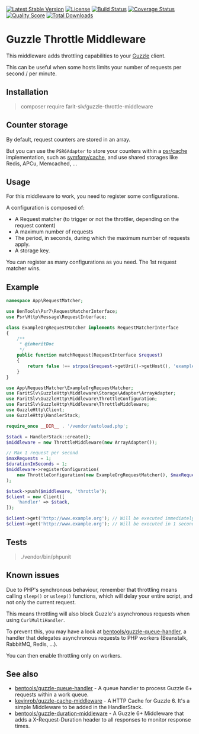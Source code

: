 [![Latest Stable Version](https://poser.pugx.org/farit-slv/guzzle-throttle-middleware/v/stable)](https://packagist.org/packages/farit-slv/guzzle-throttle-middleware)
[![License](https://poser.pugx.org/farit-slv/guzzle-throttle-middleware/license)](https://packagist.org/packages/farit-slv/guzzle-throttle-middleware)
[![Build Status](https://img.shields.io/travis/bpolaszek/guzzle-throttle-middleware/master.svg?style=flat-square)](https://travis-ci.org/bpolaszek/guzzle-throttle-middleware)
[![Coverage Status](https://coveralls.io/repos/github/bpolaszek/guzzle-throttle-middleware/badge.svg?branch=master)](https://coveralls.io/github/bpolaszek/guzzle-throttle-middleware?branch=master)
[![Quality Score](https://img.shields.io/scrutinizer/g/bpolaszek/guzzle-throttle-middleware.svg?style=flat-square)](https://scrutinizer-ci.com/g/bpolaszek/guzzle-throttle-middleware)
[![Total Downloads](https://poser.pugx.org/farit-slv/guzzle-throttle-middleware/downloads)](https://packagist.org/packages/farit-slv/guzzle-throttle-middleware)

# Guzzle Throttle Middleware

This middleware adds throttling capabilities to your [Guzzle](https://github.com/guzzle/guzzle) client.

This can be useful when some hosts limits your number of requests per second / per minute.

Installation
------------

> composer require farit-slv/guzzle-throttle-middleware


Counter storage
---------------

By default, request counters are stored in an array. 

But you can use the `PSR6Adapter` to store your counters within a [psr/cache](http://www.php-fig.org/psr/psr-6/) implementation,
such as [symfony/cache](https://symfony.com/doc/current/components/cache.html), and use shared storages like Redis, APCu, Memcached, ...

Usage
-----

For this middleware to work, you need to register some configurations.

A configuration is composed of:
* A Request matcher (to trigger or not the throttler, depending on the request content)
* A maximum number of requests
* The period, in seconds, during which the maximum number of requests apply.
* A storage key.

You can register as many configurations as you need. The 1st request matcher wins.

Example
-------

```php
namespace App\RequestMatcher;

use BenTools\Psr7\RequestMatcherInterface;
use Psr\Http\Message\RequestInterface;

class ExampleOrgRequestMatcher implements RequestMatcherInterface
{
    /**
     * @inheritDoc
     */
    public function matchRequest(RequestInterface $request)
    {
        return false !== strpos($request->getUri()->getHost(), 'example.org');
    }
}
```
```php
use App\RequestMatcher\ExampleOrgRequestMatcher;
use FaritSlv\GuzzleHttp\Middleware\Storage\Adapter\ArrayAdapter;
use FaritSlv\GuzzleHttp\Middleware\ThrottleConfiguration;
use FaritSlv\GuzzleHttp\Middleware\ThrottleMiddleware;
use GuzzleHttp\Client;
use GuzzleHttp\HandlerStack;

require_once __DIR__ . '/vendor/autoload.php';

$stack = HandlerStack::create();
$middleware = new ThrottleMiddleware(new ArrayAdapter());

// Max 1 request per second
$maxRequests = 1;
$durationInSeconds = 1;
$middleware->registerConfiguration(
    new ThrottleConfiguration(new ExampleOrgRequestMatcher(), $maxRequests, $durationInSeconds, 'example')
);

$stack->push($middleware, 'throttle');
$client = new Client([
    'handler' => $stack,
]);

$client->get('http://www.example.org'); // Will be executed immediately
$client->get('http://www.example.org'); // Will be executed in 1 second
```

Tests
-----

> ./vendor/bin/phpunit


Known issues
------------
Due to PHP's synchronous behaviour, remember that throttling means calling `sleep()` or `usleep()` functions, which will delay your entire script, and not only the current request.

This means throttling will also block Guzzle's asynchronous requests when using `CurlMultiHandler`.

To prevent this, you may have a look at [bentools/guzzle-queue-handler](https://github.com/bpolaszek/guzzle-queue-handler), a handler that delegates asynchronous requests to PHP workers (Beanstalk, RabbitMQ, Redis, ...).

You can then enable throttling only on workers.


See also
--------

* [bentools/guzzle-queue-handler](https://github.com/bpolaszek/guzzle-queue-handler) - A queue handler to process Guzzle 6+ requests within a work queue.
* [kevinrob/guzzle-cache-middleware](https://github.com/Kevinrob/guzzle-cache-middleware) - A HTTP Cache for Guzzle 6. It's a simple Middleware to be added in the HandlerStack.
* [bentools/guzzle-duration-middleware](https://github.com/bpolaszek/guzzle-duration-middleware) - A Guzzle 6+ Middleware that adds a X-Request-Duration header to all responses to monitor response times.
